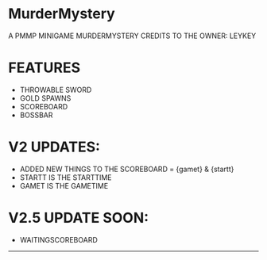 # MurderMystery
A PMMP MINIGAME MURDERMYSTERY
CREDITS TO THE OWNER: LEYKEY
# FEATURES
- THROWABLE SWORD
- GOLD SPAWNS
- SCOREBOARD
- BOSSBAR
# V2 UPDATES:
- ADDED NEW THINGS TO THE SCOREBOARD = {gamet} & {startt}
- STARTT IS THE STARTTIME
- GAMET IS THE GAMETIME
# V2.5 UPDATE SOON:
- WAITINGSCOREBOARD
------------------------------------
